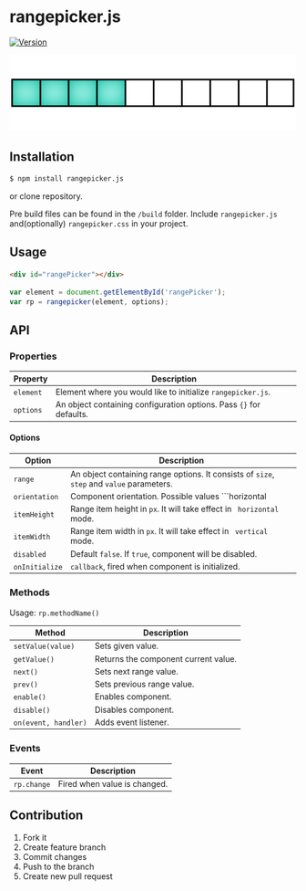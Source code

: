 # rangepicker.js
<a href="https://www.npmjs.com/package/rangepicker.js"><img src="https://img.shields.io/npm/v/rangepicker.js.svg" alt="Version"></a>

![rangepicker.js](rangepicker.png)

## Installation

```bash
$ npm install rangepicker.js
```
or clone repository.

Pre build files can be found in the ```/build``` folder.
Include ```rangepicker.js``` and(optionally) ```rangepicker.css``` in your project.

## Usage

```html
<div id="rangePicker"></div>
```
```javascript
var element = document.getElementById('rangePicker');
var rp = rangepicker(element, options);
```

## API

### Properties

Property | Description
--- | ---
`element` | Element where you would like to initialize ```rangepicker.js```. |
`options` | An object containing configuration options. Pass ```{}``` for defaults. |

#### Options

Option | Description
--- | ---
`range` | An object containing range options. It consists of ```size```, ```step``` and ```value``` parameters. |
`orientation` | Component orientation. Possible values ```horizontal | vertical```. Default ```horizontal```. |
`itemHeight` | Range item height in ```px```. It will take effect in ``` horizontal``` mode. |
`itemWidth` | Range item width in ```px```. It will take effect in ``` vertical``` mode. |
`disabled` | Default ```false```. If ```true```, component will be disabled.
`onInitialize` | ```callback```, fired when component is initialized.


### Methods

Usage: ```rp.methodName()```

Method | Description
--- | ---
`setValue(value)` | Sets given value. |
`getValue()` | Returns the component current value. |
`next()` | Sets next range value. |
`prev()` | Sets previous range value. |
`enable()` | Enables component. |
`disable()` | Disables component. |
`on(event, handler)` | Adds event listener. |

### Events

Event | Description
--- | ---
`rp.change` | Fired when value is changed. |

## Contribution

1. Fork it
2. Create feature branch
3. Commit changes
4. Push to the branch
5. Create new pull request
